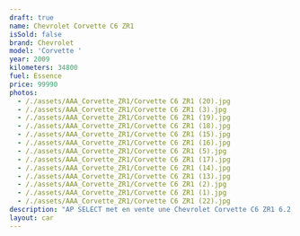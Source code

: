 ```yaml
---
draft: true
name: Chevrolet Corvette C6 ZR1
isSold: false
brand: Chevrolet
model: 'Corvette '
year: 2009
kilometers: 34800
fuel: Essence
price: 99990
photos:
  - /./assets/AAA_Corvette_ZR1/Corvette C6 ZR1 (20).jpg
  - /./assets/AAA_Corvette_ZR1/Corvette C6 ZR1 (3).jpg
  - /./assets/AAA_Corvette_ZR1/Corvette C6 ZR1 (19).jpg
  - /./assets/AAA_Corvette_ZR1/Corvette C6 ZR1 (18).jpg
  - /./assets/AAA_Corvette_ZR1/Corvette C6 ZR1 (15).jpg
  - /./assets/AAA_Corvette_ZR1/Corvette C6 ZR1 (16).jpg
  - /./assets/AAA_Corvette_ZR1/Corvette C6 ZR1 (5).jpg
  - /./assets/AAA_Corvette_ZR1/Corvette C6 ZR1 (17).jpg
  - /./assets/AAA_Corvette_ZR1/Corvette C6 ZR1 (14).jpg
  - /./assets/AAA_Corvette_ZR1/Corvette C6 ZR1 (13).jpg
  - /./assets/AAA_Corvette_ZR1/Corvette C6 ZR1 (2).jpg
  - /./assets/AAA_Corvette_ZR1/Corvette C6 ZR1 (1).jpg
  - /./assets/AAA_Corvette_ZR1/Corvette C6 ZR1 (22).jpg
description: "AP SELECT met en vente une Chevrolet Corvette C6 ZR1 6.2 V8 LS9 647cv boîte mécanique.\nModèle du 01/2009 avec 34800km.\n\nCouleur Black metallic, intérieur Cuir entendu bi ton noir / gris\n\nLe véhicule est en parfait état avec historique limpide.\n\nCarte grise française sans malus \U0001F1EB\U0001F1F7\nDisponible et visible dans notre show room.\n\nContrôle technique à jour.\nDernier service réalisé en 2023 à 32000km.\n\nPneus Michelin pilot super sport recent\n\nÉquipements et options :\n- Pack Carbon complet (capot, toit, kit carrosserie)\n- Boîte mécanique\n- Châssis sport\n- Système hi-fi BOSE\n- Affichage tête haute HUD\n- Climatisation\n- Alarme antivol\n- Sièges électriques et chauffants\n- Retroviseurs rabattables electriquement et anti-éblouissement\n- Regulateur de vitesse\n- Navigation multimédia\n- Régulateur de vitesse\n- Vitrage calorifuge\n- Shadow line brillant\n- Kit éclairage\n- Ciel de pavillon Anthracite\n\nDisponible et visible sur RDV pour acheteur sérieux.\n\nPossibilité d’un garantie 3 mois avec 6 ou 12 mois en supplément.\n\nRéalisation des démarches d'immatriculation.\n\nAP SELECT c'est des solutions de courtage et conciergerie sur mesure pour profiter librement de sa passion et de son patrimoine.\n\nPrenez le volant, AP SELECT s'occupe du reste."
layout: car
---
```


